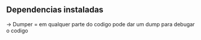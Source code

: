 ## Dependencias instaladas

-> Dumper = em qualquer parte do codigo pode dar um dump para debugar o codigo
